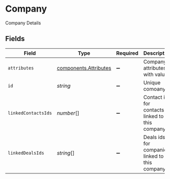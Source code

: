 # Company

Company Details


## Fields

| Field                                                                      | Type                                                                       | Required                                                                   | Description                                                                | Example                                                                    |
| -------------------------------------------------------------------------- | -------------------------------------------------------------------------- | -------------------------------------------------------------------------- | -------------------------------------------------------------------------- | -------------------------------------------------------------------------- |
| `attributes`                                                               | [components.Attributes](../../models/shared/attributes.md)                 | :heavy_minus_sign:                                                         | Company attributes with values                                             |                                                                            |
| `id`                                                                       | *string*                                                                   | :heavy_minus_sign:                                                         | Unique comoany id                                                          | 629475917295261d9b1f4403                                                   |
| `linkedContactsIds`                                                        | *number*[]                                                                 | :heavy_minus_sign:                                                         | Contact ids for contacts linked to this company                            | 1,2,3                                                                      |
| `linkedDealsIds`                                                           | *string*[]                                                                 | :heavy_minus_sign:                                                         | Deals ids for companies linked to this company                             | 61a5ce58c5d4795761045990,61a5ce58c5d4795761045991,61a5ce58c5d4795761045992 |